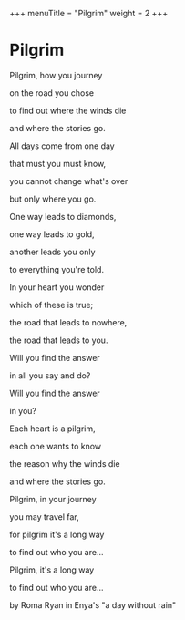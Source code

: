 +++
menuTitle = "Pilgrim"
weight = 2
+++
# Pilgrim

Pilgrim, how you journey

on the road you chose

to find out where the winds die

and where the stories go.

All days come from one day

that must you must know,

you cannot change what's over

but only where you go.


One way leads to diamonds,

one way leads to gold,

another leads you only

to everything you're told.

In your heart you wonder

which of these is true;

the road that leads to nowhere,

the road that leads to you.


Will you find the answer

in all you say and do?

Will you find the answer

in you?


Each heart is a pilgrim,

each one wants to know

the reason why the winds die

and where the stories go.

Pilgrim, in your journey

you may travel far,

for pilgrim it's a long way

to find out who you are...


Pilgrim, it's a long way

to find out who you are...


by Roma Ryan in Enya's "a day without rain"